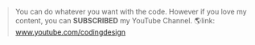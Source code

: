 
> You can do whatever you want with the code. However if you love my content, you can **SUBSCRIBED** my YouTube Channel.
🌎link: www.youtube.com/codingdesign
